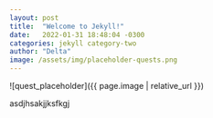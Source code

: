 ```yaml
---
layout: post
title:  "Welcome to Jekyll!"
date:   2022-01-31 18:48:04 -0300
categories: jekyll category-two
author: "Delta"
image: /assets/img/placeholder-quests.png
---
```


![quest_placeholder]({{ page.image | relative_url }})

asdjhsakjjksfkgj